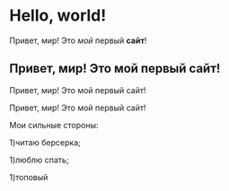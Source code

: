 # Hello, world!

Привет, мир! Это *мой* первый __сайт__!

## Привет, мир! Это мой первый сайт!

Привет, мир! Это мой первый сайт!

Привет, мир! Это мой первый сайт!

Мои сильные стороны:

1)читаю берсерка;

1)люблю спать;

1)топовый

